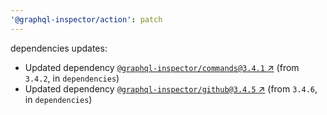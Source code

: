 ```yaml
---
'@graphql-inspector/action': patch
---
```

dependencies updates:
  - Updated dependency [`@graphql-inspector/commands@3.4.1`
    ↗︎](https://www.npmjs.com/package/@graphql-inspector/commands/v/3.4.1) (from `3.4.2`, in
    `dependencies`)
  - Updated dependency [`@graphql-inspector/github@3.4.5`
    ↗︎](https://www.npmjs.com/package/@graphql-inspector/github/v/3.4.5) (from `3.4.6`, in
    `dependencies`)
